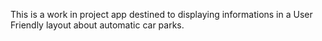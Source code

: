 This is a work in project app destined to displaying informations in a User Friendly layout about automatic car parks.
